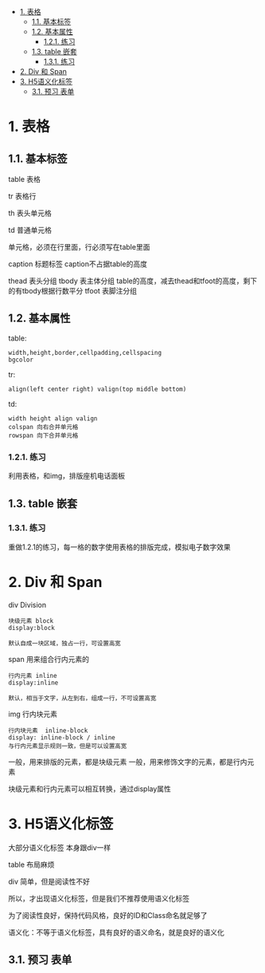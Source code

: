 <!-- TOC -->

- [1. 表格](#1-表格)
    - [1.1. 基本标签](#11-基本标签)
    - [1.2. 基本属性](#12-基本属性)
        - [1.2.1. 练习](#121-练习)
    - [1.3. table 嵌套](#13-table-嵌套)
        - [1.3.1. 练习](#131-练习)
- [2. Div 和 Span](#2-div-和-span)
- [3. H5语义化标签](#3-h5语义化标签)
    - [3.1. 预习 表单](#31-预习-表单)

<!-- /TOC -->
# 1. 表格

## 1.1. 基本标签

table 表格
 
tr 表格行

th 表头单元格

td 普通单元格

单元格，必须在行里面，行必须写在table里面

caption 标题标签 caption不占据table的高度

thead 表头分组
tbody 表主体分组 table的高度，减去thead和tfoot的高度，剩下的有tbody根据行数平分
tfoot 表脚注分组

## 1.2. 基本属性

table:

    width,height,border,cellpadding,cellspacing
    bgcolor

tr:

    align(left center right) valign(top middle bottom)

td:

    width height align valign
    colspan 向右合并单元格
    rowspan 向下合并单元格

### 1.2.1. 练习

利用表格，和img，排版座机电话面板

## 1.3. table 嵌套

### 1.3.1. 练习

重做1.2.1的练习，每一格的数字使用表格的排版完成，模拟电子数字效果

# 2. Div 和 Span

div Division

    块级元素 block
    display:block

    默认自成一块区域，独占一行，可设置高宽

span 用来组合行内元素的

    行内元素 inline
    display:inline

    默认，相当于文字，从左到右，组成一行，不可设置高宽

img 行内块元素

    行内块元素  inline-block
    display: inline-block / inline
    与行内元素显示规则一致，但是可以设置高宽

一般，用来排版的元素，都是块级元素
一般，用来修饰文字的元素，都是行内元素

块级元素和行内元素可以相互转换，通过display属性

# 3. H5语义化标签

大部分语义化标签 本身跟div一样

table 布局麻烦

div 简单，但是阅读性不好

所以，才出现语义化标签，但是我们不推荐使用语义化标签

为了阅读性良好，保持代码风格，良好的ID和Class命名就足够了

语义化：不等于语义化标签，具有良好的语义命名，就是良好的语义化

## 3.1. 预习 表单